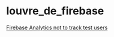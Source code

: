# louvre_de_firebase

[Firebase Analytics not to track test users](https://www.notion.so/Today-Programming-05b3e44044164337afdc4cae94a5af50)
